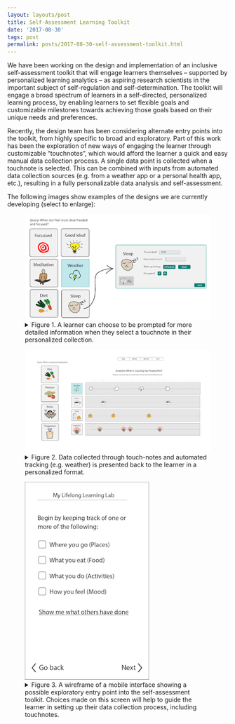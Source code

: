 ```yaml
---
layout: layouts/post
title: Self-Assessment Learning Toolkit
date: '2017-08-30'
tags: post
permalink: posts/2017-08-30-self-assessment-toolkit.html
---
```

<p>
                    We have been working on the design and implementation of an inclusive self-assessment toolkit that will engage learners themselves – supported by personalized learning analytics – as aspiring research scientists in the important subject of self-regulation and self-determination. The toolkit will engage a broad spectrum of learners in a self-directed, personalized learning process, by enabling learners to set flexible goals and customizable milestones towards achieving those goals based on their unique needs and preferences.
                </p>
                <p>
                    Recently, the design team has been considering alternate entry points into the toolkit, from highly specific to broad and exploratory. Part of this work has been the exploration of new ways of engaging the learner through customizable “touchnotes”, which would afford the learner a quick and easy manual data collection process. A single data point is collected when a touchnote is selected. This can be combined with inputs from automated data collection sources (e.g. from a weather app or a personal health app, etc.), resulting in a fully personalizable data analysis and self-assessment.
                </p>
                <p>
                    The following images show examples of the designs we are currently developing (select to enlarge):
                </p>
                <figure>
                    <a href="images/Self-reflection-Figure-1.png"><img src="images/Self-reflection-Figure-1-thumb.png" alt="view larger version of this image" aria-details="det1"></a>
                    <figcaption>
                        <details id="det1">
                            <summary>
                            Figure 1. A learner can choose to be prompted for more detailed information when they select a touchnote in their personalized collection.
                            </summary>
                            <p>The image shows a collection of square 'touchnotes' buttons on the left with the heading 'Query: When do I feel most clear-headed and focused?'. The touchnotes in the collection include 'Focused', 'Good Idea', 'Meditation', 'Weather', 'Diet', and 'Sleep'. An arrow points from the 'Sleep' touchnote to a dialog box with prompts for more information including 'Time to bed', 'How many hours?', 'Woke up feeling: refreshed/tired', 'Disrupted? Y/N', and an option to add notes to a journal. There is a save button at the bottom of the dialog box.</p>
                        </details>
                    </figcaption>
                </figure>
                <figure>
                    <a href="images/Self-reflection-Figure-2.png"><img src="images/Self-reflection-Figure-2-thumb.png" alt="view larger version of this image" aria-details="det2"></a>
                    <figcaption>
                        <details id="det2">
                            <summary>
                            Figure 2. Data collected through touch-notes and automated tracking (e.g. weather) is presented back to the learner in a personalized format.
                            </summary>
                            <p>The image shows a column of touchnotes on the left-hand side, some of which have been dragged into a data analysis area in the middle of the screen, where there is a plot showing 4 horizontal and synchronous 'tracks' of touchnote data vs. time. The plot is titled 'Analysis: What is causing my headaches?'. The data plotted in the analysis includes 'Weather', 'Coffee', 'Dairy', and 'Headaches'.</p>
                        </details>
                    </figcaption>
                </figure>
                <figure>
                    <a href="images/Self-reflection-Figure-3.png"><img src="images/Self-reflection-Figure-3-thumb.png" alt="view larger version of this image" aria-details="det3"></a>
                    <figcaption>
                        <details id="det3">
                            <summary>
                            Figure 3. A wireframe of a mobile interface showing a possible exploratory entry point into the self-assessment toolkit. Choices made on this screen will help to guide the learner in setting up their data collection process, including touchnotes.
                            </summary>
                            <p>The image shows a mobile interface screen with text that states 'Begin by keeping track of one or more of the following:'. This text is followed by a list of checkboxes including: 'Where you go (Places)', 'What you eat (Food), 'What you do (Activities)', and 'How you feel (Mood)'. This list is followed by an option to 'Show me what others have done', with 'Next' and 'Go back' buttons at the bottom of the screen.</p>
                        </details>
                    </figcaption>
                </figure>
    
